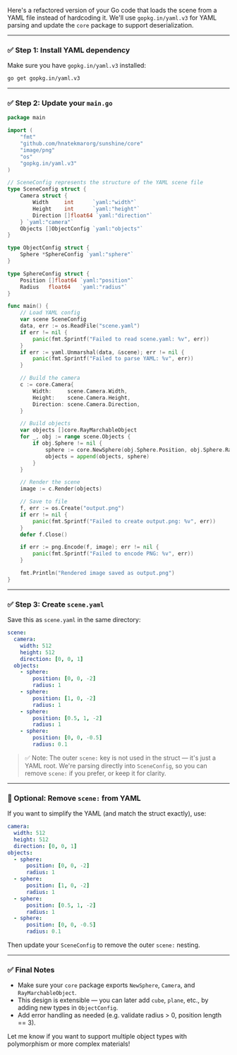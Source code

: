 Here's a refactored version of your Go code that loads the scene from a YAML file instead of hardcoding it. We'll use `gopkg.in/yaml.v3` for YAML parsing and update the `core` package to support deserialization.

---

### ✅ Step 1: Install YAML dependency
Make sure you have `gopkg.in/yaml.v3` installed:

```bash
go get gopkg.in/yaml.v3
```

---

### ✅ Step 2: Update your `main.go`

```go
package main

import (
	"fmt"
	"github.com/hnatekmarorg/sunshine/core"
	"image/png"
	"os"
	"gopkg.in/yaml.v3"
)

// SceneConfig represents the structure of the YAML scene file
type SceneConfig struct {
	Camera struct {
		Width     int      `yaml:"width"`
		Height    int      `yaml:"height"`
		Direction []float64 `yaml:"direction"`
	} `yaml:"camera"`
	Objects []ObjectConfig `yaml:"objects"`
}

type ObjectConfig struct {
	Sphere *SphereConfig `yaml:"sphere"`
}

type SphereConfig struct {
	Position []float64 `yaml:"position"`
	Radius   float64   `yaml:"radius"`
}

func main() {
	// Load YAML config
	var scene SceneConfig
	data, err := os.ReadFile("scene.yaml")
	if err != nil {
		panic(fmt.Sprintf("Failed to read scene.yaml: %v", err))
	}
	if err := yaml.Unmarshal(data, &scene); err != nil {
		panic(fmt.Sprintf("Failed to parse YAML: %v", err))
	}

	// Build the camera
	c := core.Camera{
		Width:     scene.Camera.Width,
		Height:    scene.Camera.Height,
		Direction: scene.Camera.Direction,
	}

	// Build objects
	var objects []core.RayMarchableObject
	for _, obj := range scene.Objects {
		if obj.Sphere != nil {
			sphere := core.NewSphere(obj.Sphere.Position, obj.Sphere.Radius)
			objects = append(objects, sphere)
		}
	}

	// Render the scene
	image := c.Render(objects)

	// Save to file
	f, err := os.Create("output.png")
	if err != nil {
		panic(fmt.Sprintf("Failed to create output.png: %v", err))
	}
	defer f.Close()

	if err := png.Encode(f, image); err != nil {
		panic(fmt.Sprintf("Failed to encode PNG: %v", err))
	}

	fmt.Println("Rendered image saved as output.png")
}
```

---

### ✅ Step 3: Create `scene.yaml`

Save this as `scene.yaml` in the same directory:

```yaml
scene:
  camera:
    width: 512
    height: 512
    direction: [0, 0, 1]
  objects:
    - sphere:
        position: [0, 0, -2]
        radius: 1
    - sphere:
        position: [1, 0, -2]
        radius: 1
    - sphere:
        position: [0.5, 1, -2]
        radius: 1
    - sphere:
        position: [0, 0, -0.5]
        radius: 0.1
```

> ✅ Note: The outer `scene:` key is not used in the struct — it's just a YAML root. We're parsing directly into `SceneConfig`, so you can remove `scene:` if you prefer, or keep it for clarity.

---

### 🔧 Optional: Remove `scene:` from YAML

If you want to simplify the YAML (and match the struct exactly), use:

```yaml
camera:
  width: 512
  height: 512
  direction: [0, 0, 1]
objects:
  - sphere:
      position: [0, 0, -2]
      radius: 1
  - sphere:
      position: [1, 0, -2]
      radius: 1
  - sphere:
      position: [0.5, 1, -2]
      radius: 1
  - sphere:
      position: [0, 0, -0.5]
      radius: 0.1
```

Then update your `SceneConfig` to remove the outer `scene:` nesting.

---

### ✅ Final Notes

- Make sure your `core` package exports `NewSphere`, `Camera`, and `RayMarchableObject`.
- This design is extensible — you can later add `cube`, `plane`, etc., by adding new types in `ObjectConfig`.
- Add error handling as needed (e.g. validate radius > 0, position length == 3).

Let me know if you want to support multiple object types with polymorphism or more complex materials!